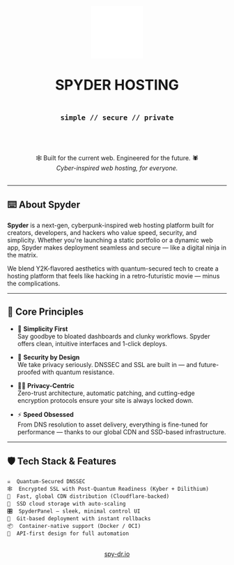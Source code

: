 <h1 align="center">
  <img src="https://github.com/Spyder-Hosting/.github/blob/main/profile/Spyder-logo-white.png" width="120" alt="Spyder logo"/>
  <br /><br />
  <strong style="font-size: 32px;">SPYDER HOSTING</strong>
  <br /><br />
  <code style="font-size: 16px;">simple // secure // private</code>
  <br /><br />
</h1>

<p align="center">
  <br />
  🕸️ Built for the current web. Engineered for the future. 🕷️<br/>
  <em>Cyber-inspired web hosting, for everyone.</em>
  <br /><br />
</p>

---

## ⌨️ About Spyder

**Spyder** is a next-gen, cyberpunk-inspired web hosting platform built for creators, developers, and hackers who value speed, security, and simplicity. Whether you're launching a static portfolio or a dynamic web app, Spyder makes deployment seamless and secure — like a digital ninja in the matrix.

We blend Y2K-flavored aesthetics with quantum-secured tech to create a hosting platform that feels like hacking in a retro-futuristic movie — minus the complications.

---

## 🧠 Core Principles

- 🧩 **Simplicity First**  
  Say goodbye to bloated dashboards and clunky workflows. Spyder offers clean, intuitive interfaces and 1-click deploys.

- 🔐 **Security by Design**  
  We take privacy seriously. DNSSEC and SSL are built in — and future-proofed with quantum resistance.

- 🕵️‍♂️ **Privacy-Centric**  
  Zero-trust architecture, automatic patching, and cutting-edge encryption protocols ensure your site is always locked down.

- ⚡ **Speed Obsessed**  
  From DNS resolution to asset delivery, everything is fine-tuned for performance — thanks to our global CDN and SSD-based infrastructure.

---

## 🛡️ Tech Stack & Features

```txt
☠️  Quantum-Secured DNSSEC
🕸️  Encrypted SSL with Post-Quantum Readiness (Kyber + Dilithium)
🧬  Fast, global CDN distribution (Cloudflare-backed)
💽  SSD cloud storage with auto-scaling
🎛️  SpyderPanel – sleek, minimal control UI
🚀  Git-based deployment with instant rollbacks
📦  Container-native support (Docker / OCI)
📡  API-first design for full automation
```

<p align="center">
  <br />
<a href="https://spy-dr.io/">spy-dr.io</a>
</p>
